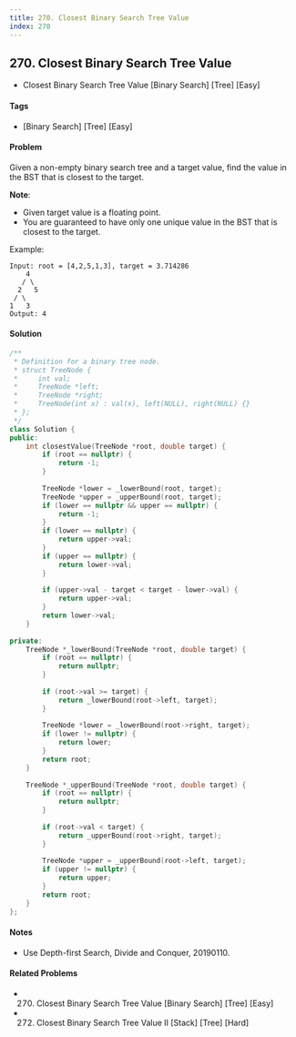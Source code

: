 ```yaml
---
title: 270. Closest Binary Search Tree Value
index: 270
---
```


## 270. Closest Binary Search Tree Value
- Closest Binary Search Tree Value [Binary Search] [Tree] [Easy]

#### Tags
- [Binary Search] [Tree] [Easy]

#### Problem
Given a non-empty binary search tree and a target value, find the value in the BST that is closest to the target.

**Note**:

- Given target value is a floating point.
- You are guaranteed to have only one unique value in the BST that is closest to the target.

Example:

    Input: root = [4,2,5,1,3], target = 3.714286
        4
       / \
      2   5
     / \
    1   3
    Output: 4

#### Solution
``` C++
/**
 * Definition for a binary tree node.
 * struct TreeNode {
 *     int val;
 *     TreeNode *left;
 *     TreeNode *right;
 *     TreeNode(int x) : val(x), left(NULL), right(NULL) {}
 * };
 */
class Solution {
public:
    int closestValue(TreeNode *root, double target) {
        if (root == nullptr) {
            return -1;
        }
        
        TreeNode *lower = _lowerBound(root, target);
        TreeNode *upper = _upperBound(root, target);
        if (lower == nullptr && upper == nullptr) {
            return -1;
        }
        if (lower == nullptr) {
            return upper->val;
        }
        if (upper == nullptr) {
            return lower->val;
        }
        
        if (upper->val - target < target - lower->val) {
            return upper->val;
        }
        return lower->val;
    }
    
private:
    TreeNode *_lowerBound(TreeNode *root, double target) {
        if (root == nullptr) {
            return nullptr;
        }
        
        if (root->val >= target) {
            return _lowerBound(root->left, target);
        }
        
        TreeNode *lower = _lowerBound(root->right, target);
        if (lower != nullptr) {
            return lower;
        }
        return root;
    }
    
    TreeNode *_upperBound(TreeNode *root, double target) {
        if (root == nullptr) {
            return nullptr;
        }
        
        if (root->val < target) {
            return _upperBound(root->right, target);
        }
        
        TreeNode *upper = _upperBound(root->left, target);
        if (upper != nullptr) {
            return upper;
        }
        return root;
    }
};
```

#### Notes
- Use Depth-first Search, Divide and Conquer, 20190110.

#### Related Problems
- 270. Closest Binary Search Tree Value [Binary Search] [Tree] [Easy]
- 272. Closest Binary Search Tree Value II [Stack] [Tree] [Hard]
